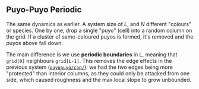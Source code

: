 ## Puyo-Puyo Periodic

The same dynamics as earlier. A system size of $L$, and $N$ different "colours" or species. One by one, drop a single "puyo" (cell) into a random column on the grid. If a cluster of same-coloured puyos is formed, it's removed and the puyos above fall down.

The main difference is we use **periodic boundaries** in L, meaning that `grid[0]` neighbours `grid[L-1]`. This removes the edge effects in the previous system ([`puyopuyo/cpp/`](../cpp/)): we had the two edges being more "protected" than interior columns, as they could only be attacked from one side, which caused roughness and the max local slope to grow unbounded.